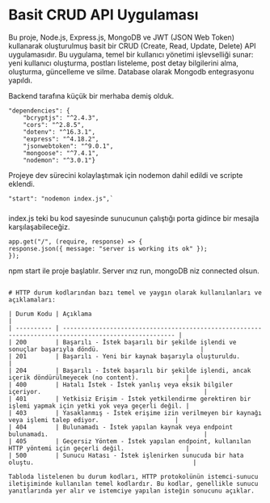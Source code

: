 # Basit CRUD API Uygulaması

Bu proje, Node.js, Express.js, MongoDB ve JWT (JSON Web Token) kullanarak oluşturulmuş basit bir CRUD (Create, Read, Update, Delete) API uygulamasıdır. Bu uygulama, temel bir kullanıcı yönetimi işlevselliği sunar: yeni kullanıcı oluşturma, postları listeleme, post detay bilgilerini alma, oluşturma, güncelleme ve silme. Database olarak Mongodb entegrasyonu yapıldı.

Backend tarafına küçük bir merhaba demiş olduk.

```
"dependencies": {
    "bcryptjs": "^2.4.3",
    "cors": "^2.8.5",
    "dotenv": "^16.3.1",
    "express": "^4.18.2",
    "jsonwebtoken": "^9.0.1",
    "mongoose": "^7.4.1",
    "nodemon": "^3.0.1"}
```

Projeye dev sürecini kolaylaştımak için nodemon dahil edildi ve scripte eklendi.

```
"start": "nodemon index.js",`
```
###
index.js teki bu kod sayesinde sunucunun çalıştığı porta gidince bir mesajla karşılaşabileceğiz.

```
app.get("/", (require, response) => {
response.json({ message: "server is working its ok" });
});
```

npm start ile proje başlatılır. Server ınız run, mongoDB niz connected olsun.

```

# HTTP durum kodlarından bazı temel ve yaygın olarak kullanılanları ve açıklamaları:

| Durum Kodu | Açıklama                                                                                              |
| ---------- | ----------------------------------------------------------------------------------------------------- |
| 200        | Başarılı - İstek başarılı bir şekilde işlendi ve sonuçlar başarıyla döndü.                            |
| 201        | Başarılı - Yeni bir kaynak başarıyla oluşturuldu.                                                     |
| 204        | Başarılı - İstek başarılı bir şekilde işlendi, ancak içerik döndürülmeyecek (no content).             |
| 400        | Hatalı İstek - İstek yanlış veya eksik bilgiler içeriyor.                                             |
| 401        | Yetkisiz Erişim - İstek yetkilendirme gerektiren bir işlemi yapmak için yetki yok veya geçerli değil. |
| 403        | Yasaklanmış - İstek erişime izin verilmeyen bir kaynağı veya işlemi talep ediyor.                     |
| 404        | Bulunamadı - İstek yapılan kaynak veya endpoint bulunamadı.                                           |
| 405        | Geçersiz Yöntem - İstek yapılan endpoint, kullanılan HTTP yöntemi için geçerli değil.                 |
| 500        | Sunucu Hatası - İstek işlenirken sunucuda bir hata oluştu.                                            |

Tabloda listelenen bu durum kodları, HTTP protokolünün istemci-sunucu iletişiminde kullanılan temel kodlardır. Bu kodlar, genellikle sunucu yanıtlarında yer alır ve istemciye yapılan isteğin sonucunu açıklar.

